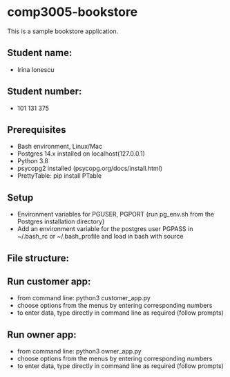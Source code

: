 # comp3005-bookstore
This is a sample bookstore application.

## Student name: 
  - Irina Ionescu
## Student number: 
  - 101 131 375

## Prerequisites
- Bash environment, Linux/Mac
- Postgres 14.x installed on localhost(127.0.0.1)
- Python 3.8
- psycopg2 installed (psycopg.org/docs/install.html)
- PrettyTable: pip install PTable

## Setup
- Environment variables for PGUSER, PGPORT (run pg_env.sh from the Postgres installation directory)
- Add an environment variable for the postgres user PGPASS in ~/.bash_rc or ~/.bash_profile and load in bash with source

## File structure:


## Run customer app:
- from command line: python3 customer_app.py
- choose options from the menus by entering corresponding numbers
- to enter data, type directly in command line as required (follow prompts)

## Run owner app:
- from command line: python3 owner_app.py
- choose options from the menus by entering corresponding numbers
- to enter data, type directly in command line as required (follow prompts)
